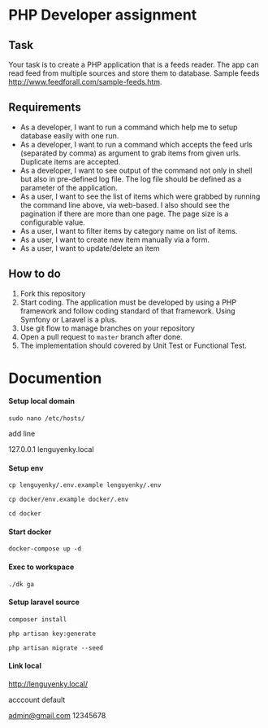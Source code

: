 # PHP Developer assignment

## Task

Your task is to create a PHP application that is a feeds reader. The app can read feed from multiple sources and store them to database. Sample feeds http://www.feedforall.com/sample-feeds.htm.

## Requirements
- As a developer, I want to run a command which help me to setup database easily with one run.
- As a developer, I want to run a command which accepts the feed urls (separated by comma) as argument to grab items from given urls. Duplicate items are accepted.
- As a developer, I want to see output of the command not only in shell but also in pre-defined log file. The log file should be defined as a parameter of the application.
- As a user, I want to see the list of items which were grabbed by running the command line above, via web-based. I also should see the pagination if there are more than one page. The page size is a configurable value.
- As a user, I want to filter items by category name on list of items.
- As a user, I want to create new item manually via a form.
- As a user, I want to update/delete an item

## How to do
1. Fork this repository
2. Start coding. The application must be developed by using a PHP framework and follow coding standard of that framework. Using Symfony or Laravel is a plus.
3. Use git flow to manage branches on your repository
4. Open a pull request to `master` branch after done.
5. The implementation should covered by Unit Test or Functional Test.


# Documention

#### Setup local domain

```
sudo nano /etc/hosts/
```

add line

127.0.0.1       lenguyenky.local

#### Setup env
```
cp lenguyenky/.env.example lenguyenky/.env
```
```
cp docker/env.example docker/.env
```

```
cd docker
```

#### Start docker
```
docker-compose up -d
```

#### Exec to workspace
```
./dk ga
```

#### Setup laravel source

```
composer install
```
```
php artisan key:generate
```
```
php artisan migrate --seed
```

#### Link local

http://lenguyenky.local/

acccount default

admin@gmail.com
12345678

